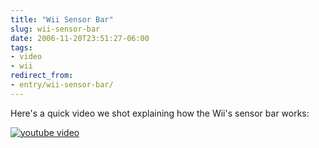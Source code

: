 ```yaml
---
title: "Wii Sensor Bar"
slug: wii-sensor-bar
date: 2006-11-20T23:51:27-06:00
tags:
- video
- wii
redirect_from:
- entry/wii-sensor-bar/
---
```

Here's a quick video we shot explaining how the Wii's sensor bar works:

[![youtube video](https://img.youtube.com/vi/JTGSkYRDpWY/0.jpg)](https://www.youtube.com/watch?v=JTGSkYRDpWY)
